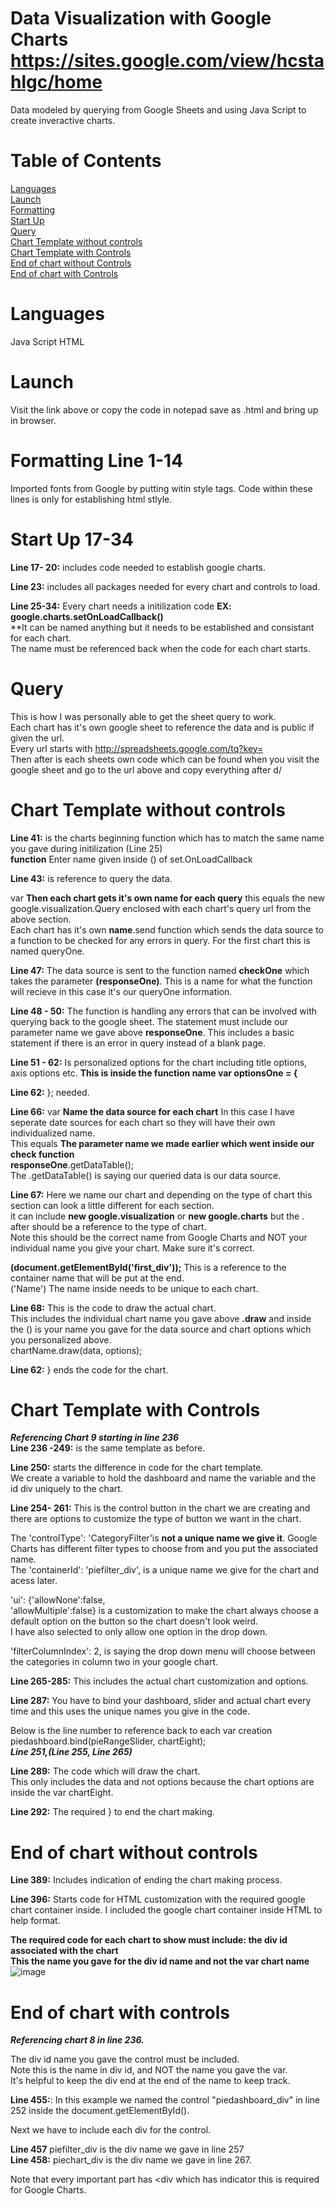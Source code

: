 # Data Visualization with Google Charts https://sites.google.com/view/hcstahlgc/home 
Data modeled by querying from Google Sheets and using Java Script to create inveractive charts.

# Table of Contents
[Languages](https://github.com/hcstahl/GoogleCharts#languages)<br />
[Launch](https://github.com/hcstahl/GoogleCharts#launch)<br />
[Formatting](https://github.com/hcstahl/GoogleCharts#formatting--line-1-14)<br />
[Start Up](https://github.com/hcstahl/GoogleCharts#start-up-17-34)<br />
[Query](https://github.com/hcstahl/GoogleCharts/blob/main/README.md#query)<br />
[Chart Template without controls](https://github.com/hcstahl/GoogleCharts/blob/main/README.md#chart-template-without-controls)<br />
[Chart Template with Controls ](https://github.com/hcstahl/GoogleCharts/blob/main/README.md#chart-template-with-controls)<br />
[End of chart without Controls](https://github.com/hcstahl/GoogleCharts/blob/main/README.md#end-of-chart-without-controls)<br />
[End of chart with Controls](https://github.com/hcstahl/GoogleCharts/blob/main/README.md#end-of-chart-with-controls)<br />
# Languages
Java Script
HTML
# Launch
Visit the link above or copy the code in notepad save as .html and bring up in browser.

# Formatting  Line 1-14 
Imported fonts from Google by putting witin style tags.
Code within these lines is only for establishing html stlyle.

# Start Up 17-34
**Line 17- 20:** includes code needed to establish google charts.<br />

**Line 23:** includes all packages needed for every chart and controls to load.<br />

**Line 25-34:** Every chart needs a initilization code **EX: google.charts.setOnLoadCallback()**<br />
**It can be named anything but it needs to be established and consistant for each chart. <br />
The name must be referenced back when the code for each chart starts. 

# Query 
This is how I was personally able to get the sheet query to work.<br />
Each chart has it's own google sheet to reference the data and is public if given the url.<br />
Every url starts with http://spreadsheets.google.com/tq?key=<br /> 
Then after is each sheets own code which can be found when you visit the google sheet and go to the url above and copy everything after d/<br />

# Chart Template without controls
**Line 41:**  is the charts beginning function which has to match the same name you gave during initilization (Line 25)<br />
**function** Enter name given inside () of set.OnLoadCallback<br />

**Line 43:** is reference to query the data.<br />

var **Then each chart gets it's own name for each query**  this equals the new google.visualization.Query enclosed with each chart's query url from the above section.<br />
Each chart has it's own **name**.send function which sends the data source to a function to be checked for any errors in query. For the first chart this is named queryOne. <br />

**Line 47:** The data source is sent to the function named **checkOne** which takes the parameter **(responseOne)**. This is a name for what the function will recieve in this case it's our queryOne information.<br />

**Line 48 - 50:** The function is handling any errors that can be involved with querying back to the google sheet. The statement must include our parameter name we gave above
**responseOne**. This includes a basic statement if there is an error in query instead of a blank page.<br />

**Line 51 - 62:** Is personalized options for the chart including title options, axis options etc. **This is inside the function name var optionsOne = {**<br />

**Line 62:** }; needed.<br />

**Line 66:** var **Name the data source for each chart** In this case I have seperate date sources for each chart so they will have their own individualized name.<br /> 
This equals **The parameter name we made earlier which went inside our check function** <br />
**responseOne**.getDataTable();<br />
The .getDataTable() is saying our queried data is our data source.<br />

**Line 67:** Here we name our chart and depending on the type of chart this section can look a little different for each section.<br />
it can include **new google.visualization** or **new google.charts** but the . after should be a reference to the type of chart.<br />
Note this should be the correct name from Google Charts and NOT your individual name you give your chart. Make sure it's correct.<br />


**(document.getElementById('first_div'));** This is a reference to the container name that will be put at the end. <br />
('Name')  The name inside needs to be unique to each chart. <br />

**Line 68:** This is the code to draw the actual chart.<br />
This includes the individual chart name you gave above **.draw** and inside the () is your name you gave for the data source and chart options which you personalized above.<br />
chartName.draw(data, options);<br />

**Line 62:**  } ends the code for the chart.<br />

# Chart Template with Controls 
***Referencing Chart 9 starting in line 236***<br />
**Line 236 -249:** is the same template as before.<br />
 
 **Line 250:** starts the difference in code for the chart template. <br />
 We create a variable to hold the dashboard and name the variable and the id div uniquely to the chart.<br />
 
 **Line 254- 261:** This is the control button in the chart we are creating and there are options to customize the type of button we want in the chart.<br />
 
 The  'controlType': 'CategoryFilter'is **not a unique name we give it**. Google Charts has different filter types to choose from and you put the associated name.<br />
 The 'containerId': 'piefilter_div', is a unique name we give for the chart and acess later.<br />
 
 'ui': {'allowNone':false,<br />
     'allowMultiple':false} is a customization to make the chart always choose a default option on the button so the chart doesn't look weird. <br />
  I have also selected to only allow one option in the drop down.<br />
    
'filterColumnIndex': 2, is saying the drop down menu will choose between the categories in column two in your google chart.<br />

**Line 265-285:** This includes the actual chart customization and options.<br />

**Line 287:** You have to bind your dashboard, slider and actual chart every time and this uses the unique names you give in the code.<br />

Below is the line number to reference back to each var creation<br />
piedashboard.bind(pieRangeSlider, chartEight);<br />
***Line 251,(Line 255, Line 265)***<br />
  
**Line 289:** The code which will draw the chart. <br />
This only includes the data and not options because the chart options are inside the var chartEight.<br />

**Line 292:** The required  } to end the chart making. <br />
  
  # End of chart without controls
**Line 389:** Includes indication of ending the chart making process. <br />

**Line 396:** Starts code for HTML customization with the required google chart container inside. I included the google chart container inside HTML to help format.<br />
 
 **The required code for each chart to show must include: the div id associated with the chart**<br />
 **This the name you gave for the div id name and not the var chart name**
![image](https://user-images.githubusercontent.com/80172196/147891777-7558d7ab-2e33-4c6c-8abd-59808a066183.png)

# End of chart with controls
***Referencing chart 8 in line 236.***<br />

The div id name you gave the control must be included. <br />
Note this is the name in div id, and NOT the name you gave the var.<br />
It's helpful to keep the div end at the end of the name to keep track.<br />

**Line 455:**: In this example we named the control "piedashboard_div" in line 252 inside the document.getElementById().<br />

Next we have to include each div for the control.<br />

**Line 457** piefilter_div is the div name we gave in line 257<br />
**Line 458:** piechart_div is the div name we gave in line 267. <br />

Note that every important part has <div which has indicator this is required for Google Charts.<br />

